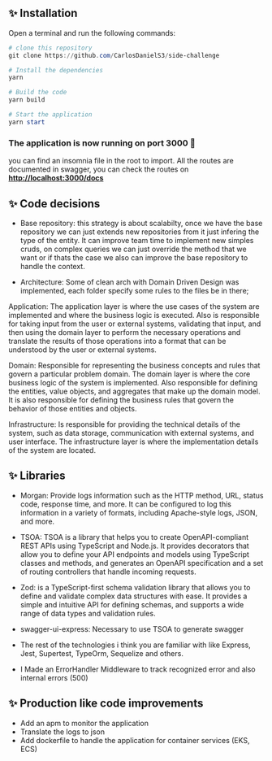 ## ✨ Installation

Open a terminal and run the following commands:

```PowerShell
# clone this repository
git clone https://github.com/CarlosDanielS3/side-challenge

# Install the dependencies
yarn
```

```PowerShell
# Build the code
yarn build

# Start the application
yarn start
```

### The application is now running on port 3000 🚀

you can find an insomnia file in the root to import.
All the routes are documented in swagger, you can check the routes on **<http://localhost:3000/docs>**

## ✨  Code decisions

- Base repository: this strategy is about scalabilty, once we have the base repository we can just extends new repositories from it just infering the type of the entity. It can improve team time to implement new simples cruds, on complex queries we can just override the method that we want or if thats the case we also can improve the base repository to handle the context.
  
- Architecture: Some of clean arch with Domain Driven Design was implemented, each folder specify some rules to the files be in there;
  
 Application: The application layer is where the use cases of the system are implemented and where the business logic is executed. Also is responsible for taking input from the user or external systems, validating that input, and then using the domain layer to perform the necessary operations and translate the results of those operations into a format that can be understood by the user or external systems.
 
Domain: Responsible for representing the business concepts and rules that govern a particular problem domain. The domain layer is where the core business logic of the system is implemented. Also responsible for defining the entities, value objects, and aggregates that make up the domain model. It is also responsible for defining the business rules that govern the behavior of those entities and objects.

Infrastructure:  Is responsible for providing the technical details of the system, such as data storage, communication with external systems, and user interface. The infrastructure layer is where the implementation details of the system are located.

## ✨  Libraries

- Morgan: Provide logs information such as the HTTP method, URL, status code, response time, and more. It can be configured to log this information in a variety of formats, including Apache-style logs, JSON, and more.
- TSOA: TSOA is a library that helps you to create OpenAPI-compliant REST APIs using TypeScript and Node.js. It provides decorators that allow you to define your API endpoints and models using TypeScript classes and methods, and generates an OpenAPI specification and a set of routing controllers that handle incoming requests.

- Zod: is a TypeScript-first schema validation library that allows you to define and validate complex data structures with ease. It provides a simple and intuitive API for defining schemas, and supports a wide range of data types and validation rules.
- swagger-ui-express: Necessary to use TSOA to generate swagger

- The rest of the technologies i think you are familiar with like Express, Jest, Supertest, TypeOrm, Sequelize and others.
- I Made an ErrorHandler Middleware to track recognized error and also internal errors (500)

## ✨  Production like code improvements

- Add an apm to monitor the application
- Translate the logs to json
- Add dockerfile to handle the application for container services (EKS, ECS)
